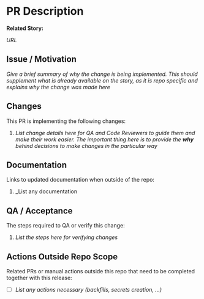 # PR Description

**Related Story:**

_URL_

## Issue / Motivation

_Give a brief summary of why the change is being implemented. This should supplement what is already available on the story, as it is repo specific and explains why the change was made here_

## Changes

This PR is implementing the following changes:

1. _List change details here for QA and Code Reviewers to guide them and make their work easier. The important thing here is to provide the **why** behind decisions to make changes in the particular way_

## Documentation

Links to updated documentation when outside of the repo:
  
1. _List any documentation

## QA / Acceptance

The steps required to QA or verify this change:

1. _List the steps here for verifying changes_

## Actions Outside Repo Scope

Related PRs or manual actions outside this repo that need to be completed together with this release:

- [ ] _List any actions necessary (backfills, secrets creation, ...)_
